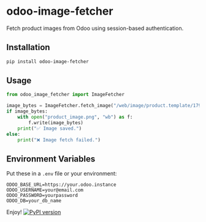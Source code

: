 
# odoo-image-fetcher

Fetch product images from Odoo using session-based authentication.

## Installation

```bash
pip install odoo-image-fetcher
````

## Usage

```python
from odoo_image_fetcher import ImageFetcher

image_bytes = ImageFetcher.fetch_image("/web/image/product.template/17956/image_128")
if image_bytes:
    with open("product_image.png", "wb") as f:
        f.write(image_bytes)
    print("✅ Image saved.")
else:
    print("❌ Image fetch failed.")

```

## Environment Variables

Put these in a `.env` file or your environment:

```
ODOO_BASE_URL=https://your.odoo.instance
ODOO_USERNAME=your@email.com
ODOO_PASSWORD=yourpassword
ODOO_DB=your_db_name
```

Enjoy!
[![PyPI version](https://badge.fury.io/py/odoo-image-fetcher.svg)](https://pypi.org/project/odoo-image-fetcher/)

